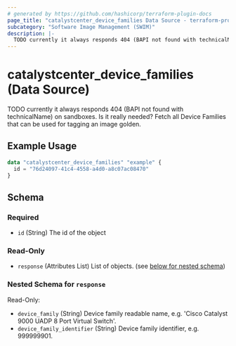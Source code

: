 ```yaml
---
# generated by https://github.com/hashicorp/terraform-plugin-docs
page_title: "catalystcenter_device_families Data Source - terraform-provider-catalystcenter"
subcategory: "Software Image Management (SWIM)"
description: |-
  TODO currently it always responds 404 (BAPI not found with technicalName) on sandboxes. Is it really needed? Fetch all Device Families that can be used for tagging an image golden.
---
```


# catalystcenter_device_families (Data Source)

TODO currently it always responds 404 (BAPI not found with technicalName) on sandboxes. Is it really needed? Fetch all Device Families that can be used for tagging an image golden.

## Example Usage

```terraform
data "catalystcenter_device_families" "example" {
  id = "76d24097-41c4-4558-a4d0-a8c07ac08470"
}
```

<!-- schema generated by tfplugindocs -->
## Schema

### Required

- `id` (String) The id of the object

### Read-Only

- `response` (Attributes List) List of objects. (see [below for nested schema](#nestedatt--response))

<a id="nestedatt--response"></a>
### Nested Schema for `response`

Read-Only:

- `device_family` (String) Device family readable name, e.g. 'Cisco Catalyst 9000 UADP 8 Port Virtual Switch'.
- `device_family_identifier` (String) Device family identifier, e.g. 999999901.
